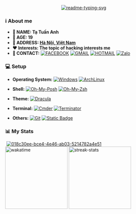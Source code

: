 <p align="center"><a align="center" href="https://git.io/typing-svg"><img src="https://readme-typing-svg.herokuapp.com?font=Rubik+Doodle+Shadow&amp;pause=1000&amp;color=6272A4&amp;center=true&amp;random=false&amp;width=435&amp;lines=Welcome+to+Ta+Tuan+Anh's+profile!" alt="readme-typing-svg"></a></p><!-- Infomation -->
<h3 id="overview">ℹ️ About me</h3>
<ul>
  <li><strong>👦 NAME: Tạ Tuấn Anh</strong></li>
  <li><strong>🎂 AGE: 19</strong></li>
  <li><strong>📍 ADDRESS: <a href="https://www.google.com/maps/place/Hanoi/">Hà Nội, Việt Nam</a></strong></li>
  <li><strong>❤️ Interests: The topic of hacking interests me</strong></li>
  <li>
    <strong>📇 CONTACT:</strong> <a href="https://www.facebook.com/tripleseven190504"><img src="https://img.shields.io/badge/Facebook-blue?style=flat&amp;logo=facebook&amp;color=%230866FF" alt="FACEBOOK"></a> <a href="mailto:tripleseven190504@gmail.com"><img src="https://img.shields.io/badge/Gmail-EA4335?style=flat&amp;logo=gmail&amp;color=white" alt="GMAIL"></a> <a href="mailto:tripleseven190504@hotmail.com"><img src="https://img.shields.io/badge/Hotmail-0078D4?style=flat&amp;logo=microsoftoutlook&amp;color=%230078D4" alt="HOTMAIL"></a><!-- [![DISCORD](https://img.shields.io/badge/Discord-5865F2?style=flat&logo=discord&color=%235865F2)]() -->
     <a href="https://zalo.me/0777190504"><img alt="Zalo" src="https://img.shields.io/badge/Zalo-white?style=flat&amp;logo=zalo&amp;logoColor=white&amp;color=%230068FF"></a>
  </li>
</ul><!-- PC Setup -->
<h3 id="setup">💻 Setup</h3>
<ul>
  <li>
    <p><strong>Operating System:</strong> <a href="https://drive.massgrave.dev/en_windows_10_enterprise_ltsc_2019_x64_dvd_5795bb03.iso"><img src="https://img.shields.io/badge/Windows_10_(LTSC%202019)-230078D6?style=flat&amp;logo=windows10&amp;color=%230078D6" alt="Windows"></a> <a href="https://mirror.bizflycloud.vn/archlinux/iso/latest/"><img src="https://img.shields.io/badge/Arch_Linux-231793D1?style=flat&amp;logo=arch-linux&amp;color=rgb(34%2C34%2C34)" alt="ArchLinux"></a></p>
  </li>
  <li>
    <p><strong>Shell:</strong> <a href="https://ohmyposh.dev/docs/installation/windows"><img src="https://j2c.cc/oh-my-posh" alt="Oh-My-Posh"></a> <a href="https://ohmyz.sh/#install"><img src="https://tinyurl.com/oh-my-zsh-github" alt="Oh-My-Zsh"></a></p>
  </li>
  <li>
    <p><strong>Theme:</strong> <a href="https://draculatheme.com/"><img src="https://tinyurl.com/draculathemes" alt="Dracula"></a></p>
  </li>
  <li>
    <p><strong>Terminal:</strong> <a href="https://community.chocolatey.org/packages/microsoft-windows-terminal"><img src="https://img.shields.io/badge/Command_Prompt-4D4D4D?style=flat&amp;logo=windowsterminal&amp;color=%234D4D4D" alt="Cmder"></a> <a href="https://archlinux.org/packages/extra/any/terminator/"><img src="https://img.shields.io/badge/Terminator-241F31?style=flat&amp;logo=gnometerminal&amp;color=%23241F31" alt="Terminator"></a></p>
  </li>
  <li>
    <p><strong>Others:</strong> <a href="https://git-scm.com/download/win"><img src="https://img.shields.io/badge/Git-F05032?style=flat&amp;logo=git&amp;color=rgb(34%2C34%2C34)" alt="Git"></a> <a href="https://chocolatey.org/install"><img src="https://img.shields.io/badge/Chocolatey-white?style=flat&amp;logo=chocolatey&amp;logoColor=%2380B5E3&amp;color=white" alt="Static Badge"></a></p>
  </li>
</ul>
<h3>📊 My Stats</h3><a href="https://github.com/tripleseven190504"><img src="https://komarev.com/ghpvc/?username=tripleseven190504&amp;color=ff79c6" alt=""></a> <a href="https://wakatime.com/@tripleseven190504"><img src="https://wakatime.com/badge/user/018c30ee-bce4-4e46-ab03-5214782a4e51.svg" alt="018c30ee-bce4-4e46-ab03-5214782a4e51"></a><br>
<div>
  <a href="https://github.com/tripleseven190504"><img height="200" align="center" src="https://github-readme-stats.vercel.app/api/wakatime?username=tripleseven190504&amp;theme=dracula&amp;langs_count=5&amp;card_width=320" alt="wakatime"></a> <a href="https://git.io/streak-stats"><img height="200" align="center" src="https://streak-stats.demolab.com?user=tripleseven190504&amp;theme=dracula&amp;date_format=j%2Fn%5B%2FY%5D&amp;card_width=300" alt="streak-stats"></a>
</div>
